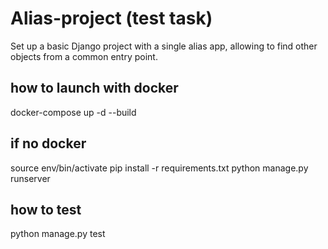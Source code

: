 # Alias-project (test task)

Set up a basic Django project with a single alias app, allowing to find
other objects from a common entry point.

## how to launch with docker

docker-compose up -d --build

## if no docker

source env/bin/activate
pip install -r requirements.txt
python manage.py runserver

## how to test

python manage.py test
